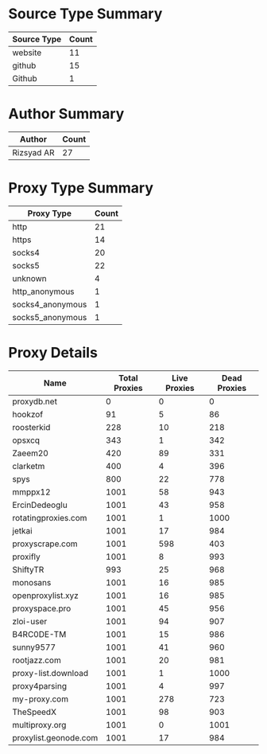 # Source Type Summary

| Source Type | Count |
|-------------|-------|
| website | 11 |
| github | 15 |
| Github | 1 |


# Author Summary

| Author | Count |
|--------|-------|
| Rizsyad AR | 27 |


# Proxy Type Summary

| Proxy Type | Count |
|------------|-------|
| http | 21 |
| https | 14 |
| socks4 | 20 |
| socks5 | 22 |
| unknown | 4 |
| http_anonymous | 1 |
| socks4_anonymous | 1 |
| socks5_anonymous | 1 |


# Proxy Details

| Name | Total Proxies | Live Proxies | Dead Proxies |
|------|---------------|--------------|---------------|
| proxydb.net | 0 | 0 | 0 |
| hookzof | 91 | 5 | 86 |
| roosterkid | 228 | 10 | 218 |
| opsxcq | 343 | 1 | 342 |
| Zaeem20 | 420 | 89 | 331 |
| clarketm | 400 | 4 | 396 |
| spys | 800 | 22 | 778 |
| mmppx12 | 1001 | 58 | 943 |
| ErcinDedeoglu | 1001 | 43 | 958 |
| rotatingproxies.com | 1001 | 1 | 1000 |
| jetkai | 1001 | 17 | 984 |
| proxyscrape.com | 1001 | 598 | 403 |
| proxifly | 1001 | 8 | 993 |
| ShiftyTR | 993 | 25 | 968 |
| monosans | 1001 | 16 | 985 |
| openproxylist.xyz | 1001 | 16 | 985 |
| proxyspace.pro | 1001 | 45 | 956 |
| zloi-user | 1001 | 94 | 907 |
| B4RC0DE-TM | 1001 | 15 | 986 |
| sunny9577 | 1001 | 41 | 960 |
| rootjazz.com | 1001 | 20 | 981 |
| proxy-list.download | 1001 | 1 | 1000 |
| proxy4parsing | 1001 | 4 | 997 |
| my-proxy.com | 1001 | 278 | 723 |
| TheSpeedX | 1001 | 98 | 903 |
| multiproxy.org | 1001 | 0 | 1001 |
| proxylist.geonode.com | 1001 | 17 | 984 |
